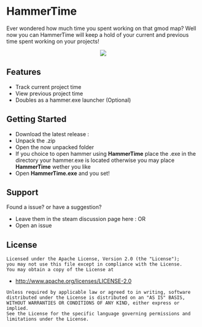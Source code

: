 # HammerTime
Ever wondered how much time you spent working on that gmod map? Well now you can HammerTime will keep a hold of your current and previous time spent working on your projects!
<p align="center">
    <image src="img/hammertime-readme.png">
</p>

## Features
- Track current project time
- View previous project time
- Doubles as a hammer.exe launcher (Optional)

## Getting Started
- Download the latest release : 
- Unpack the .zip
- Open the now unpacked folder
- If you choice to open hammer using **HammerTime** place the .exe in the directory your hammer.exe is located otherwise you may place **HammerTime** wether you like
- Open **HammerTime.exe** and you set!

## Support
Found a issue? or have a suggestion?
- Leave them in the steam discussion page here : 
OR
- Open an issue

## License
``` 
Licensed under the Apache License, Version 2.0 (the "License");
you may not use this file except in compliance with the License.
You may obtain a copy of the License at
```
-  http://www.apache.org/licenses/LICENSE-2.0

```
Unless required by applicable law or agreed to in writing, software
distributed under the License is distributed on an "AS IS" BASIS,
WITHOUT WARRANTIES OR CONDITIONS OF ANY KIND, either express or implied.
See the License for the specific language governing permissions and
limitations under the License.
```
